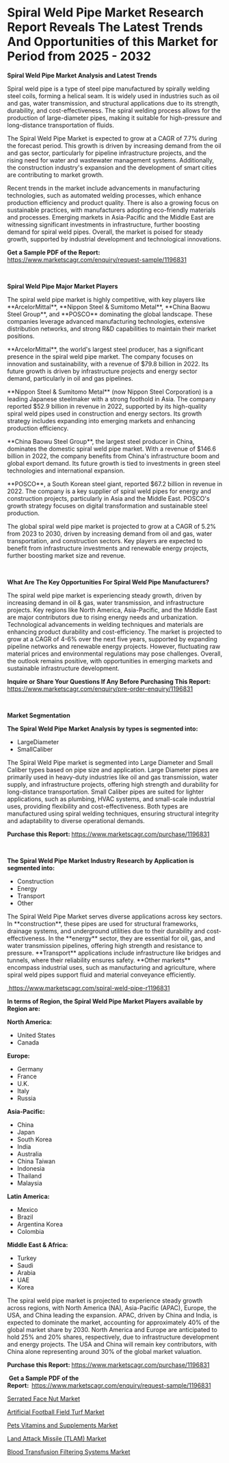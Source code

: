<p><h1>Spiral Weld Pipe Market Research Report Reveals The Latest Trends And Opportunities of this Market for Period from 2025 - 2032</h1></p><p><strong>Spiral Weld Pipe Market Analysis and Latest Trends</strong></p>
<p><p>Spiral weld pipe is a type of steel pipe manufactured by spirally welding steel coils, forming a helical seam. It is widely used in industries such as oil and gas, water transmission, and structural applications due to its strength, durability, and cost-effectiveness. The spiral welding process allows for the production of large-diameter pipes, making it suitable for high-pressure and long-distance transportation of fluids.</p><p>The Spiral Weld Pipe Market is expected to grow at a CAGR of 7.7% during the forecast period. This growth is driven by increasing demand from the oil and gas sector, particularly for pipeline infrastructure projects, and the rising need for water and wastewater management systems. Additionally, the construction industry's expansion and the development of smart cities are contributing to market growth.</p><p>Recent trends in the market include advancements in manufacturing technologies, such as automated welding processes, which enhance production efficiency and product quality. There is also a growing focus on sustainable practices, with manufacturers adopting eco-friendly materials and processes. Emerging markets in Asia-Pacific and the Middle East are witnessing significant investments in infrastructure, further boosting demand for spiral weld pipes. Overall, the market is poised for steady growth, supported by industrial development and technological innovations.</p></p>
<p><strong>Get a Sample PDF of the Report:&nbsp;</strong> <a href="https://www.marketscagr.com/enquiry/request-sample/1196831?utm_campaign=1920&utm_medium=2&utm_source=Github&utm_content=ia&utm_term=25012025&utm_id=spiral-weld-pipe">https://www.marketscagr.com/enquiry/request-sample/1196831</a></p>
<p>&nbsp;</p>
<p><strong>Spiral Weld Pipe Major Market Players</strong></p>
<p><p>The spiral weld pipe market is highly competitive, with key players like **ArcelorMittal**, **Nippon Steel & Sumitomo Metal**, **China Baowu Steel Group**, and **POSCO** dominating the global landscape. These companies leverage advanced manufacturing technologies, extensive distribution networks, and strong R&D capabilities to maintain their market positions.</p><p>**ArcelorMittal**, the world's largest steel producer, has a significant presence in the spiral weld pipe market. The company focuses on innovation and sustainability, with a revenue of $79.8 billion in 2022. Its future growth is driven by infrastructure projects and energy sector demand, particularly in oil and gas pipelines.</p><p>**Nippon Steel & Sumitomo Metal** (now Nippon Steel Corporation) is a leading Japanese steelmaker with a strong foothold in Asia. The company reported $52.9 billion in revenue in 2022, supported by its high-quality spiral weld pipes used in construction and energy sectors. Its growth strategy includes expanding into emerging markets and enhancing production efficiency.</p><p>**China Baowu Steel Group**, the largest steel producer in China, dominates the domestic spiral weld pipe market. With a revenue of $146.6 billion in 2022, the company benefits from China's infrastructure boom and global export demand. Its future growth is tied to investments in green steel technologies and international expansion.</p><p>**POSCO**, a South Korean steel giant, reported $67.2 billion in revenue in 2022. The company is a key supplier of spiral weld pipes for energy and construction projects, particularly in Asia and the Middle East. POSCO's growth strategy focuses on digital transformation and sustainable steel production.</p><p>The global spiral weld pipe market is projected to grow at a CAGR of 5.2% from 2023 to 2030, driven by increasing demand from oil and gas, water transportation, and construction sectors. Key players are expected to benefit from infrastructure investments and renewable energy projects, further boosting market size and revenue.</p></p>
<p>&nbsp;</p>
<p><strong>What Are The Key Opportunities For Spiral Weld Pipe Manufacturers?</strong></p>
<p><p>The spiral weld pipe market is experiencing steady growth, driven by increasing demand in oil & gas, water transmission, and infrastructure projects. Key regions like North America, Asia-Pacific, and the Middle East are major contributors due to rising energy needs and urbanization. Technological advancements in welding techniques and materials are enhancing product durability and cost-efficiency. The market is projected to grow at a CAGR of 4-6% over the next five years, supported by expanding pipeline networks and renewable energy projects. However, fluctuating raw material prices and environmental regulations may pose challenges. Overall, the outlook remains positive, with opportunities in emerging markets and sustainable infrastructure development.</p></p>
<p><strong>Inquire or Share Your Questions If Any Before Purchasing This Report:</strong> <a href="https://www.marketscagr.com/enquiry/pre-order-enquiry/1196831?utm_campaign=1920&utm_medium=2&utm_source=Github&utm_content=ia&utm_term=25012025&utm_id=spiral-weld-pipe">https://www.marketscagr.com/enquiry/pre-order-enquiry/1196831</a></p>
<p>&nbsp;</p>
<p><strong>Market Segmentation</strong></p>
<p><strong>The Spiral Weld Pipe Market Analysis by types is segmented into:</strong></p>
<p><ul><li>LargeDiameter</li><li>SmallCaliber</li></ul></p>
<p><p>The Spiral Weld Pipe market is segmented into Large Diameter and Small Caliber types based on pipe size and application. Large Diameter pipes are primarily used in heavy-duty industries like oil and gas transmission, water supply, and infrastructure projects, offering high strength and durability for long-distance transportation. Small Caliber pipes are suited for lighter applications, such as plumbing, HVAC systems, and small-scale industrial uses, providing flexibility and cost-effectiveness. Both types are manufactured using spiral welding techniques, ensuring structural integrity and adaptability to diverse operational demands.</p></p>
<p><strong>Purchase this Report:&nbsp;</strong><a href="https://www.marketscagr.com/purchase/1196831?utm_campaign=1920&utm_medium=2&utm_source=Github&utm_content=ia&utm_term=25012025&utm_id=spiral-weld-pipe">https://www.marketscagr.com/purchase/1196831</a></p>
<p>&nbsp;</p>
<p><strong>The Spiral Weld Pipe Market Industry Research by Application is segmented into:</strong></p>
<p><ul><li>Construction</li><li>Energy</li><li>Transport</li><li>Other</li></ul></p>
<p><p>The Spiral Weld Pipe Market serves diverse applications across key sectors. In **construction**, these pipes are used for structural frameworks, drainage systems, and underground utilities due to their durability and cost-effectiveness. In the **energy** sector, they are essential for oil, gas, and water transmission pipelines, offering high strength and resistance to pressure. **Transport** applications include infrastructure like bridges and tunnels, where their reliability ensures safety. **Other markets** encompass industrial uses, such as manufacturing and agriculture, where spiral weld pipes support fluid and material conveyance efficiently.</p></p>
<p><a href="https://www.marketscagr.com/spiral-weld-pipe-r1196831?utm_campaign=1920&utm_medium=2&utm_source=Github&utm_content=ia&utm_term=25012025&utm_id=spiral-weld-pipe">&nbsp;https://www.marketscagr.com/spiral-weld-pipe-r1196831</a></p>
<p><strong>In terms of Region, the Spiral Weld Pipe Market Players available by Region are:</strong></p>
<p>
    <p> <strong> North America: </strong>
        <ul>
            <li>United States</li>
            <li>Canada</li>
        </ul>
        </p> 
    <p> <strong> Europe: </strong>
        <ul>
            <li>Germany</li>
            <li>France</li>
            <li>U.K.</li>
            <li>Italy</li>
            <li>Russia</li>
        </ul>
        </p> 
    <p> <strong> Asia-Pacific: </strong>
        <ul>
            <li>China</li>
            <li>Japan</li>
            <li>South Korea</li>
            <li>India</li>
            <li>Australia</li>
            <li>China Taiwan</li>
            <li>Indonesia</li>
            <li>Thailand</li>
            <li>Malaysia</li>
        </ul>
        </p> 
    <p> <strong> Latin America: </strong>
        <ul>
            <li>Mexico</li>
            <li>Brazil</li>
            <li>Argentina Korea</li>
            <li>Colombia</li>
        </ul>
        </p> 
    <p> <strong> Middle East & Africa: </strong>
        <ul>
            <li>Turkey</li>
            <li>Saudi</li>
            <li>Arabia</li>
            <li>UAE</li>
            <li>Korea</li>
        </ul>
    </p>
    </p>
<p><p>The spiral weld pipe market is projected to experience steady growth across regions, with North America (NA), Asia-Pacific (APAC), Europe, the USA, and China leading the expansion. APAC, driven by China and India, is expected to dominate the market, accounting for approximately 40% of the global market share by 2030. North America and Europe are anticipated to hold 25% and 20% shares, respectively, due to infrastructure development and energy projects. The USA and China will remain key contributors, with China alone representing around 30% of the global market valuation.</p></p>
<p><strong>Purchase this Report: </strong><a href="https://www.marketscagr.com/purchase/1196831?utm_campaign=1920&utm_medium=2&utm_source=Github&utm_content=ia&utm_term=25012025&utm_id=spiral-weld-pipe">https://www.marketscagr.com/purchase/1196831</a></p>
<p>&nbsp;<strong>Get a Sample PDF of the Report:&nbsp;&nbsp;</strong><a href="https://www.marketscagr.com/enquiry/request-sample/1196831?utm_campaign=1920&utm_medium=2&utm_source=Github&utm_content=ia&utm_term=25012025&utm_id=spiral-weld-pipe">https://www.marketscagr.com/enquiry/request-sample/1196831</a></p>
<p><strong></strong></p>
<p><p><a href="https://www.linkedin.com/pulse/serrated-face-nut-market-trends-projected-cagr-8-from-2025-2032-5wyyc?utm_campaign=1920&utm_medium=2&utm_source=Github&utm_content=ia&utm_term=25012025&utm_id=spiral-weld-pipe">Serrated Face Nut Market</a></p><p><a href="https://www.linkedin.com/pulse/artificial-football-field-turf-market-dynamics-future-svlke?utm_campaign=1920&utm_medium=2&utm_source=Github&utm_content=ia&utm_term=25012025&utm_id=spiral-weld-pipe">Artificial Football Field Turf Market</a></p><p><a href="https://www.linkedin.com/pulse/report-offers-thorough-study-pets-vitamins-supplements-o0kue?utm_campaign=1920&utm_medium=2&utm_source=Github&utm_content=ia&utm_term=25012025&utm_id=spiral-weld-pipe">Pets Vitamins and Supplements Market</a></p><p><a href="https://www.linkedin.com/pulse/significant-growth-expected-land-attack-missile-tlam-market-z88zc?utm_campaign=1920&utm_medium=2&utm_source=Github&utm_content=ia&utm_term=25012025&utm_id=spiral-weld-pipe">Land Attack Missile (TLAM) Market</a></p><p><a href="https://www.linkedin.com/pulse/blood-transfusion-filtering-systems-market-report-product-z6mje?utm_campaign=1920&utm_medium=2&utm_source=Github&utm_content=ia&utm_term=25012025&utm_id=spiral-weld-pipe">Blood Transfusion Filtering Systems Market</a></p></p>